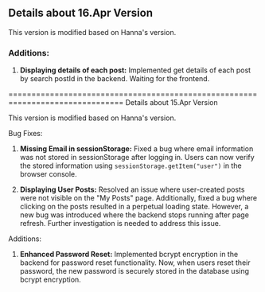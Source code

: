 ## Details about 16.Apr Version
This version is modified based on Hanna's version.

### Additions:
1. **Displaying details of each post:** Implemented get details of each post by search postId in the backend. Waiting for the frontend.


===============================================================================
Details about 15.Apr Version

This version is modified based on Hanna's version.

Bug Fixes:
1. **Missing Email in sessionStorage:** Fixed a bug where email information was not stored in sessionStorage after logging in. Users can now verify the stored information using `sessionStorage.getItem("user")` in the browser console.

2. **Displaying User Posts:** Resolved an issue where user-created posts were not visible on the "My Posts" page. Additionally, fixed a bug where clicking on the posts resulted in a perpetual loading state. However, a new bug was introduced where the backend stops running after page refresh. Further investigation is needed to address this issue.

Additions:
1. **Enhanced Password Reset:** Implemented bcrypt encryption in the backend for password reset functionality. Now, when users reset their password, the new password is securely stored in the database using bcrypt encryption.


